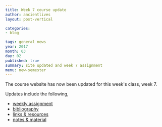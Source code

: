 ```yaml
---
title: Week 7 course update
author: ancientlives
layout: post-vertical

categories:
- blog

tags: general news
year: 2017
month: 03
day: 02
published: true
summary: site updated and week 7 assignment
menu: new-semester
---
```


The course website has now been updated for this week's class, week 7.

Updates include the following,

* [weekly assignment](/weekly_assignment)
* [bibliography](/bibliography)
* [links & resources](/links)
* [notes & material](/notes)
